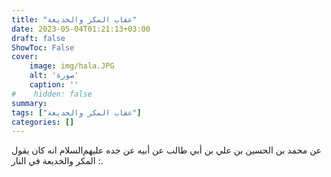 ```yaml
---
title: "عقاب المكر والخديعة"
date: 2023-05-04T01:21:13+03:00
draft: false
ShowToc: False
cover:
    image: img/hala.JPG
    alt: 'صورة'
    caption: ''
#    hidden: false
summary: 
tags: ["عقاب المكر والخديعة"]
categories: []
---
```

عن محمد بن الحسين بن علي بن
أبي طالب عن أبيه عن جده عليهم‌السلام انه كان يقول : المكر والخديعة
في النار.

